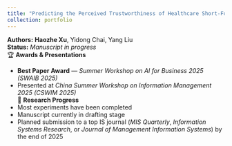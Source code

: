 ```yaml
---
title: "Predicting the Perceived Trustworthiness of Healthcare Short-Form Videos: A Deep Neural Point Process–enhanced Multimodal Learning Approach"
collection: portfolio
---
```


**Authors:** **Haozhe Xu**, Yidong Chai, Yang Liu  
**Status:** *Manuscript in progress*  
🏆 **Awards & Presentations**  
- **Best Paper Award** — *Summer Workshop on AI for Business 2025 (SWAIB 2025)*  
- Presented at *China Summer Workshop on Information Management 2025 (CSWIM 2025)*    
🧪 **Research Progress**  
- Most experiments have been completed  
- Manuscript currently in drafting stage  
- Planned submission to a top IS journal (*MIS Quarterly*, *Information Systems Research*, or *Journal of Management Information Systems*) by the end of 2025


